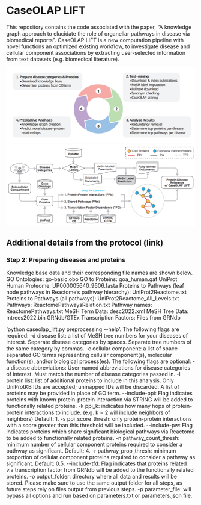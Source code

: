 # CaseOLAP LIFT

This repository contains the code associated with the paper, “A knowledge graph approach to elucidate the role of organellar pathways in disease via biomedical reports". CaseOLAP LIFT is a new computation pipeline with novel functions an optimized existing workflow, to investigate disease and cellular component associations by extracting user-selected information from text datasets (e.g. biomedical literature). 

![workflow](assets/workflow.png)
![workflow](assets/diagram.png)



## Additional details from the protocol (link)

### Step 2: Preparing diseases and proteins
Knowledge base data and their corresponding file names are shown below.
GO Ontologies: go-basic.obo
GO to Proteins: goa_human.gaf
UniProt Human Proteome: UP000005640_9606.fasta
Proteins to Pathways (leaf node pathways in Reactome’s pathway hierarchy): UniProt2Reactome.txt
Proteins to Pathways (all pathways): UniProt2Reactome_All_Levels.txt
Pathways: ReactomePathwaysRelation.txt
Pathway names: ReactomePathways.txt
MeSH Term Data: desc2022.xml 
MeSH Tree Data: mtrees2022.bin
GRNdb/GTEx Transcription Factors: Files from GRNdb


‘python caseolap_lift.py preprocessing --help’. 
The following flags are required:
-d disease list: a list of MeSH tree numbers for your diseases of interest. Separate disease categories by spaces. Separate tree numbers of the same category by commas.
-c cellular component: a list of space-separated GO terms representing cellular component(s), molecular function(s), and/or biological process(es).
	The following flags are optional:
-a disease abbreviations: User-named abbreviations for disease categories of interest. Must match the number of disease categories passed in.
-l protein list: list of additional proteins to include in this analysis. Only UniProtKB IDs are accepted; unmapped IDs will be discarded. A list of proteins may be provided in place of GO term.
--include-ppi: Flag indicates proteins with known protein-protein interaction via STRING will be added to functionally related proteins.
-k ppi_k: indicates how many hops of protein-protein interactions to include. (e.g. k = 2 will include neighbors of neighbors) Default: 1.
-s ppi_score_thresh: only protein-protein interactions with a score greater than this threshold will be included.
--include-pw: Flag indicates proteins which share significant biological pathways via Reactome to be added to functionally related proteins.
-n pathway_count_thresh: minimum number of cellular component proteins required to consider a pathway as significant. Default: 4.
-r pathway_prop_thresh: minimum proportion of cellular component proteins required to consider a pathway as significant. Default: 0.5.
--include-tfd: Flag indicates that proteins related via transcription factor from GRNdb will be added to the functionally related proteins.
-o output_folder: directory where all data and results will be stored. Please make sure to use the same output folder for all steps, as future steps rely on files output from previous steps.
-p parameter_file: will bypass all options and run based on parameters.txt or parameters.json file.

